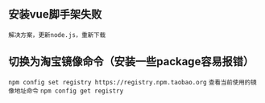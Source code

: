 


## 安装vue脚手架失败

`解决方案，更新node.js，重新下载`

## 切换为淘宝镜像命令（安装一些package容易报错）
`npm config set registry https://registry.npm.taobao.org`
`查看当前使用的镜像地址命令`
`npm config get registry`